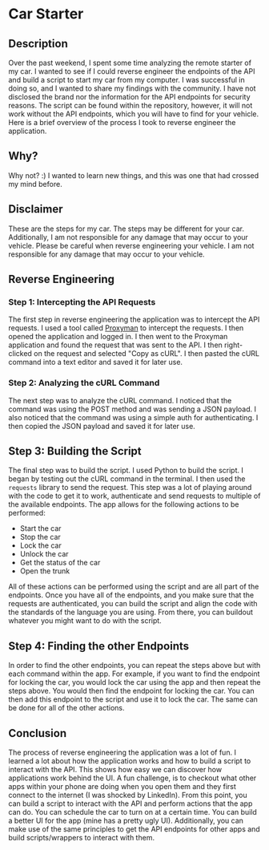 # Car Starter

## Description

Over the past weekend, I spent some time analyzing the remote starter of my car. I wanted to see if I could reverse engineer the endpoints of the API and build a script to start my car from my computer. I was successful in doing so, and I wanted to share my findings with the community. I have not disclosed the brand nor the information for the API endpoints for security reasons. The script can be found within the repository, however, it will not work without the API endpoints, which you will have to find for your vehicle. Here is a brief overview of the process I took to reverse engineer the application.

## Why?

Why not? :)
I wanted to learn new things, and this was one that had crossed my mind before.

## Disclaimer

These are the steps for my car. The steps may be different for your car. Additionally, I am not responsible for any damage that may occur to your vehicle. Please be careful when reverse engineering your vehicle. I am not responsible for any damage that may occur to your vehicle.

## Reverse Engineering

### Step 1: Intercepting the API Requests

The first step in reverse engineering the application was to intercept the API requests. I used a tool called [Proxyman](https://proxyman.io/) to intercept the requests. I then opened the application and logged in. I then went to the Proxyman application and found the request that was sent to the API. I then right-clicked on the request and selected "Copy as cURL". I then pasted the cURL command into a text editor and saved it for later use.

### Step 2: Analyzing the cURL Command

The next step was to analyze the cURL command. I noticed that the command was using the POST method and was sending a JSON payload. I also noticed that the command was using a simple auth for authenticating. I then copied the JSON payload and saved it for later use.

## Step 3: Building the Script

The final step was to build the script. I used Python to build the script. I began by testing out the cURL command in the terminal. I then used the `requests` library to send the request. This step was a lot of playing around with the code to get it to work, authenticate and send requests to multiple of the available endpoints. The app allows for the following actions to be performed:

- Start the car
- Stop the car
- Lock the car
- Unlock the car
- Get the status of the car
- Open the trunk

All of these actions can be performed using the script and are all part of the endpoints. Once you have all of the endpoints, and you make sure that the requests are authenticated, you can build the script and align the code with the standards of the language you are using. From there, you can buildout whatever you might want to do with the script.  

## Step 4: Finding the other Endpoints

In order to find the other endpoints, you can repeat the steps above but with each command within the app. For example, if you want to find the endpoint for locking the car, you would lock the car using the app and then repeat the steps above. You would then find the endpoint for locking the car. You can then add this endpoint to the script and use it to lock the car. The same can be done for all of the other actions.

## Conclusion

The process of reverse engineering the application was a lot of fun. I learned a lot about how the application works and how to build a script to interact with the API. This shows how easy we can discover how applications work behind the UI. A fun challenge, is to checkout what other apps within your phone are doing when you open them and they first connect to the internet (I was shocked by LinkedIn). From this point, you can build a script to interact with the API and perform actions that the app can do. You can schedule the car to turn on at a certain time. You can build a better UI for the app (mine has a pretty ugly UI). Additionally, you can make use of the same principles to get the API endpoints for other apps and build scripts/wrappers to interact with them.
